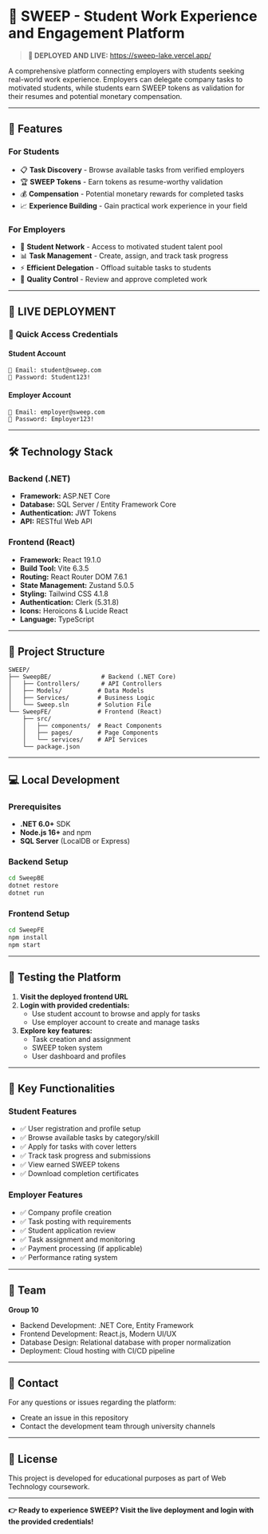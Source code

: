 # 🧹 SWEEP - Student Work Experience and Engagement Platform

> **🚀 DEPLOYED AND LIVE:** https://sweep-lake.vercel.app/

A comprehensive platform connecting employers with students seeking real-world work experience. Employers can delegate company tasks to motivated students, while students earn SWEEP tokens as validation for their resumes and potential monetary compensation.

---

## 🌟 Features

### For Students

- 📋 **Task Discovery** - Browse available tasks from verified employers
- 🏆 **SWEEP Tokens** - Earn tokens as resume-worthy validation
- 💰 **Compensation** - Potential monetary rewards for completed tasks
- 📈 **Experience Building** - Gain practical work experience in your field

### For Employers

- 👥 **Student Network** - Access to motivated student talent pool
- 📊 **Task Management** - Create, assign, and track task progress
- ⚡ **Efficient Delegation** - Offload suitable tasks to students
- 🎯 **Quality Control** - Review and approve completed work

---

## 🚀 **LIVE DEPLOYMENT**

### 🔐 **Quick Access Credentials**

#### Student Account

```
📧 Email: student@sweep.com
🔑 Password: Student123!
```

#### Employer Account

```
📧 Email: employer@sweep.com
🔑 Password: Employer123!
```

---

## 🛠️ **Technology Stack**

### Backend (.NET)

- **Framework:** ASP.NET Core
- **Database:** SQL Server / Entity Framework Core
- **Authentication:** JWT Tokens
- **API:** RESTful Web API

### Frontend (React)

- **Framework:** React 19.1.0
- **Build Tool:** Vite 6.3.5
- **Routing:** React Router DOM 7.6.1
- **State Management:** Zustand 5.0.5
- **Styling:** Tailwind CSS 4.1.8
- **Authentication:** Clerk (5.31.8)
- **Icons:** Heroicons & Lucide React
- **Language:** TypeScript

---

## 📁 **Project Structure**

```
SWEEP/
├── SweepBE/              # Backend (.NET Core)
│   ├── Controllers/      # API Controllers
│   ├── Models/          # Data Models
│   ├── Services/        # Business Logic
│   └── Sweep.sln        # Solution File
└── SweepFE/             # Frontend (React)
    ├── src/
    │   ├── components/  # React Components
    │   ├── pages/       # Page Components
    │   └── services/    # API Services
    └── package.json
```

---

## 💻 **Local Development**

### Prerequisites

- **.NET 6.0+** SDK
- **Node.js 16+** and npm
- **SQL Server** (LocalDB or Express)

### Backend Setup

```bash
cd SweepBE
dotnet restore
dotnet run
```

### Frontend Setup

```bash
cd SweepFE
npm install
npm start
```

---

## 🧪 **Testing the Platform**

1. **Visit the deployed frontend URL**
2. **Login with provided credentials:**
   - Use student account to browse and apply for tasks
   - Use employer account to create and manage tasks
3. **Explore key features:**
   - Task creation and assignment
   - SWEEP token system
   - User dashboard and profiles

---

## 🔑 **Key Functionalities**

### Student Features

- ✅ User registration and profile setup
- ✅ Browse available tasks by category/skill
- ✅ Apply for tasks with cover letters
- ✅ Track task progress and submissions
- ✅ View earned SWEEP tokens
- ✅ Download completion certificates

### Employer Features

- ✅ Company profile creation
- ✅ Task posting with requirements
- ✅ Student application review
- ✅ Task assignment and monitoring
- ✅ Payment processing (if applicable)
- ✅ Performance rating system

---

## 👥 **Team**

**Group 10**

- Backend Development: .NET Core, Entity Framework
- Frontend Development: React.js, Modern UI/UX
- Database Design: Relational database with proper normalization
- Deployment: Cloud hosting with CI/CD pipeline

---

## 📧 **Contact**

For any questions or issues regarding the platform:

- Create an issue in this repository
- Contact the development team through university channels

---

## 📄 **License**

This project is developed for educational purposes as part of Web Technology coursework.

---

**👉 Ready to experience SWEEP? Visit the live deployment and login with the provided credentials!**
